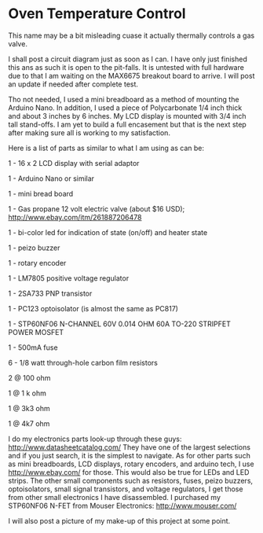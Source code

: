 # Oven Temperature Control
This name may be a bit misleading cuase it actually thermally controls a gas valve.

I shall post a circuit diagram just as soon as I can.
I have only just finished this ans as such it is open to the pit-falls. It is untested with full hardware due to that I am waiting on the MAX6675 breakout board to arrive.
I will post an update if needed after complete test.

Tho not needed, I used a mini breadboard as a method of mounting the Arduino Nano.
In addition, I used a piece of Polycarbonate 1/4 inch thick and about 3 inches by 6 inches.
My LCD display is mounted with 3/4 inch tall stand-offs.
I am yet to build a full encasement but that is the next step after making sure all is working to my satisfaction.

Here is a list of parts as similar to what I am using as can be:

1 - 16 x 2 LCD display with serial adaptor

1 - Arduino Nano or similar

1 - mini bread board

1 - Gas propane 12 volt electric valve (about $16 USD); http://www.ebay.com/itm/261887206478

1 - bi-color led for indication of state (on/off) and heater state

1 - peizo buzzer

1 - rotary encoder

1 - LM7805 positive voltage regulator

1 - 2SA733 PNP transistor

1 - PC123 optoisolator (is almost the same as PC817)

1 - STP60NF06 N-CHANNEL 60V 0.014 OHM 60A TO-220 STRIPFET POWER MOSFET

1 - 500mA fuse

6 - 1/8 watt through-hole carbon film resistors

  2 @ 100 ohm

  1 @ 1 k ohm

  1 @ 3k3 ohm

  1 @ 4k7 ohm


I do my electronics parts look-up through these guys: http://www.datasheetcatalog.com/
They have one of the largest selections and if you just search, it is the simplest to navigate.
As for other parts such as mini breadboards, LCD displays, rotary encoders, and arduino tech, I use http://www.ebay.com/ for those.
This would also be true for LEDs and LED strips.
The other small components such as resistors, fuses, peizo buzzers, optoisolators, small signal transistors, and voltage regulators, I get those from other small electronics I have disassembled.
I purchased my STP60NF06 N-FET from Mouser Electronics: http://www.mouser.com/

I will also post a picture of my make-up of this project at some point.
